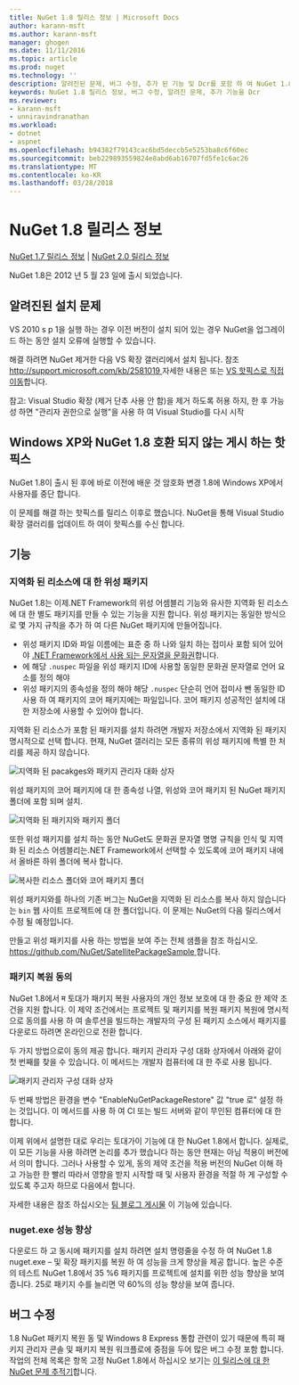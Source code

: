 ```yaml
---
title: NuGet 1.8 릴리스 정보 | Microsoft Docs
author: karann-msft
ms.author: karann-msft
manager: ghogen
ms.date: 11/11/2016
ms.topic: article
ms.prod: nuget
ms.technology: ''
description: 알려진된 문제, 버그 수정, 추가 된 기능 및 Dcr를 포함 하 여 NuGet 1.8에 대 한 릴리스 정보입니다.
keywords: NuGet 1.8 릴리스 정보, 버그 수정, 알려진 문제, 추가 기능을 Dcr
ms.reviewer:
- karann-msft
- unniravindranathan
ms.workload:
- dotnet
- aspnet
ms.openlocfilehash: b94382f79143cac6bd5deccb5e5253ba8c6f60ec
ms.sourcegitcommit: beb229893559824e8abd6ab16707fd5fe1c6ac26
ms.translationtype: MT
ms.contentlocale: ko-KR
ms.lasthandoff: 03/28/2018
---
```

# <a name="nuget-18-release-notes"></a>NuGet 1.8 릴리스 정보

[NuGet 1.7 릴리스 정보](../release-notes/nuget-1.7.md) | [NuGet 2.0 릴리스 정보](../release-notes/nuget-2.0.md)

NuGet 1.8은 2012 년 5 월 23 일에 출시 되었습니다.

## <a name="known-installation-issue"></a>알려진된 설치 문제
VS 2010 s p 1을 실행 하는 경우 이전 버전이 설치 되어 있는 경우 NuGet을 업그레이드 하는 동안 설치 오류에 실행할 수 있습니다.

해결 하려면 NuGet 제거한 다음 VS 확장 갤러리에서 설치 됩니다.  참조 [ http://support.microsoft.com/kb/2581019 ](http://support.microsoft.com/kb/2581019) 자세한 내용은 또는 [VS 핫픽스로 직접 이동](http://bit.ly/vsixcertfix)합니다.

참고: Visual Studio 확장 (제거 단추 사용 안 함)을 제거 하도록 허용 하지, 한 후 가능성 하면 "관리자 권한으로 실행"을 사용 하 여 Visual Studio를 다시 시작

## <a name="nuget-18-incompatible-with-windows-xp-hotfix-published"></a>Windows XP와 NuGet 1.8 호환 되지 않는 게시 하는 핫픽스

NuGet 1.8이 출시 된 후에 바로 이전에 배운 것 암호화 변경 1.8에 Windows XP에서 사용자를 중단 합니다.

이 문제를 해결 하는 핫픽스를 릴리스 이후로 했습니다.  NuGet을 통해 Visual Studio 확장 갤러리를 업데이트 하 여이 핫픽스를 수신 합니다.

## <a name="features"></a>기능

### <a name="satellite-packages-for-localized-resources"></a>지역화 된 리소스에 대 한 위성 패키지
NuGet 1.8는 이제.NET Framework의 위성 어셈블리 기능와 유사한 지역화 된 리소스에 대 한 별도 패키지를 만들 수 있는 기능을 지원 합니다.  위성 패키지는 동일한 방식으로 몇 가지 규칙을 추가 하 여 다른 NuGet 패키지에 만들어집니다.

* 위성 패키지 ID와 파일 이름에는 표준 중 하 나와 일치 하는 접미사 포함 되어 있어야 [.NET Framework에서 사용 되는 문자열을 문화권](http://msdn.microsoft.com/goglobal/bb896001.aspx)합니다.
* 에 해당 `.nuspec` 파일을 위성 패키지 ID에 사용할 동일한 문화권 문자열로 언어 요소를 정의 해야
* 위성 패키지의 종속성을 정의 해야 해당 `.nuspec` 단순히 언어 접미사 뺀 동일한 ID 사용 하 여 패키지의 코어 패키지에는 파일입니다.  코어 패키지 성공적인 설치에 대 한 저장소에 사용할 수 있어야 합니다.

지역화 된 리소스가 포함 된 패키지를 설치 하려면 개발자 저장소에서 지역화 된 패키지 명시적으로 선택 합니다. 현재, NuGet 갤러리는 모든 종류의 위성 패키지에 특별 한 처리를 제공 하지 않습니다.

![지역화 된 pacakges와 패키지 관리자 대화 상자](./media/dlg-w-loc-packs.png)

위성 패키지의 코어 패키지에 대 한 종속성 나열, 위성와 코어 패키지 된 NuGet 패키지 폴더에 포함 되며 설치.

![지역화 된 패키지와 패키지 폴더](./media/fldr-loc-packs.png)

또한 위성 패키지를 설치 하는 동안 NuGet도 문화권 문자열 명명 규칙을 인식 및 지역화 된 리소스 어셈블리는.NET Framework에서 선택할 수 있도록에 코어 패키지 내에서 올바른 하위 폴더에 복사 합니다.

![복사한 리소스 폴더와 코어 패키지 폴더](./media/fldr-copied-loc.png)

위성 패키지와를 하나의 기존 버그는 NuGet을 지역화 된 리소스를 복사 하지 않습니다는 `bin` 웹 사이트 프로젝트에 대 한 폴더입니다.  이 문제는 NuGet의 다음 릴리스에서 수정 될 예정입니다.

만들고 위성 패키지를 사용 하는 방법을 보여 주는 전체 샘플을 참조 하십시오. [ https://github.com/NuGet/SatellitePackageSample ](https://github.com/NuGet/SatellitePackageSample)합니다.

### <a name="package-restore-consent"></a>패키지 복원 동의
NuGet 1.8에서 म 토대가 패키지 복원 사용자의 개인 정보 보호에 대 한 중요 한 제약 조건을 지원 합니다. 이 제약 조건에서는 프로젝트 및 패키지를 복원 패키지 복원에 명시적으로 동의를 사용 하 여 솔루션을 빌드하는 개발자의 구성 된 패키지 소스에서 패키지를 다운로드 하려면 온라인으로 전환 합니다.

두 가지 방법으로이 동의 제공 합니다. 패키지 관리자 구성 대화 상자에서 아래와 같이 첫 번째를 찾을 수 있습니다.  이 메서드는 개발자 컴퓨터에 대 한 주로 사용 됩니다.

![패키지 관리자 구성 대화 상자](./media/pr-consent-configdlg.png)

두 번째 방법은 환경을 변수 "EnableNuGetPackageRestore" 값 "true 로" 설정 하는 것입니다.  이 메서드를 사용 하 여 CI 또는 빌드 서버와 같이 무인된 컴퓨터에 대 한 합니다.

이제 위에서 설명한 대로 우리는 토대가이 기능에 대 한 NuGet 1.8에서 합니다.  실제로,이 모든 기능을 사용 하려면 논리를 추가 했습니다 하는 동안 현재는 아님 적용이 버전에서 의미 합니다. 그러나 사용할 수 있게, 동의 제약 조건을 적용 버전의 NuGet 이해 하 고 가능한 한 빨리 따라서 영향을 받지 시작할 때 및 사용자 환경을 적절 하 게 구성할 수 있도록 주고자 하므로 다음에서 합니다.

자세한 내용은 참조 하십시오는 [팀 블로그 게시물](http://blog.nuget.org/20120518/package-restore-and-consent.html) 이 기능에 있습니다.

### <a name="nugetexe-performance-improvements"></a>nuget.exe 성능 향상
다운로드 하 고 동시에 패키지를 설치 하려면 설치 명령줄을 수정 하 여 NuGet 1.8 nuget.exe – 및 확장 패키지를 복원 하 여 성능을 크게 향상을 제공 합니다.  높은 수준의 테스트 NuGet 1.8에서 35 %6 패키지를 프로젝트에 설치를 위한 성능 향상을 보여 줍니다.  25로 패키지 수를 늘리면 약 60%의 성능 향상을 보여 줍니다.

## <a name="bug-fixes"></a>버그 수정
1.8 NuGet 패키지 복원 동 및 Windows 8 Express 통합 관련이 있기 때문에 특히 패키지 관리자 콘솔 및 패키지 복원 워크플로에 중점을 두어 많은 버그 수정 포함 합니다.
작업의 전체 목록은 항목 고정 NuGet 1.8에서 하십시오 보기는 [이 릴리스에 대 한 NuGet 문제 추적기](http://nuget.codeplex.com/workitem/list/advanced?keyword=&status=Closed&type=All&priority=All&release=NuGet%201.8&assignedTo=All&component=All&sortField=Votes&sortDirection=Descending&page=0)합니다.
